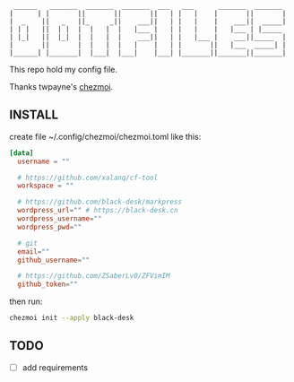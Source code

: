 
     ______   _______  _______  _______  ___   ___      _______  _______
    |      | |       ||       ||       ||   | |   |    |       ||       |
    |  _    ||   _   ||_     _||    ___||   | |   |    |    ___||  _____|
    | | |   ||  | |  |  |   |  |   |___ |   | |   |    |   |___ | |_____
    | |_|   ||  |_|  |  |   |  |    ___||   | |   |___ |    ___||_____  |
    |       ||       |  |   |  |   |    |   | |       ||   |___  _____| |
    |______| |_______|  |___|  |___|    |___| |_______||_______||_______|

This repo hold my config file.

Thanks twpayne's [chezmoi](https://github.com/twpayne/chezmoi).

## INSTALL

create file ~/.config/chezmoi/chezmoi.toml like this:

```toml
[data]
  username = ""

  # https://github.com/xalanq/cf-tool
  workspace = ""

  # https://github.com/black-desk/markpress
  wordpress_url="" # https://black-desk.cn
  wordpress_username=""
  wordpress_pwd=""

  # git
  email=""
  github_username=""

  # https://github.com/ZSaberLv0/ZFVimIM
  github_token=""
```

then run:

```bash
chezmoi init --apply black-desk
```

## TODO

  - [ ] add requirements
